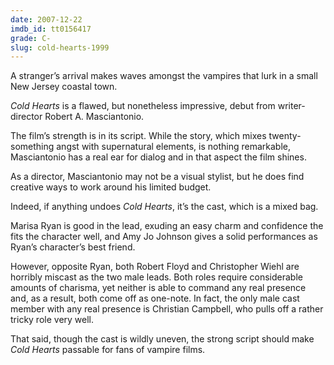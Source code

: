 ```yaml
---
date: 2007-12-22
imdb_id: tt0156417
grade: C-
slug: cold-hearts-1999
---
```


A stranger’s arrival makes waves amongst the vampires that lurk in a small New Jersey coastal town.

_Cold Hearts_ is a flawed, but nonetheless impressive, debut from writer-director Robert A. Masciantonio.

The film’s strength is in its script. While the story, which mixes twenty-something angst with supernatural elements, is nothing remarkable, Masciantonio has a real ear for dialog and in that aspect the film shines.

As a director, Masciantonio may not be a visual stylist, but he does find creative ways to work around his limited budget.

Indeed, if anything undoes _Cold Hearts_, it’s the cast, which is a mixed bag.

Marisa Ryan is good in the lead, exuding an easy charm and confidence the fits the character well, and Amy Jo Johnson gives a solid performances as Ryan’s character’s best friend.

However, opposite Ryan, both Robert Floyd and Christopher Wiehl are horribly miscast as the two male leads. Both roles require considerable amounts of charisma, yet neither is able to command any real presence and, as a result, both come off as one-note. In fact, the only male cast member with any real presence is Christian Campbell, who pulls off a rather tricky role very well.

That said, though the cast is wildly uneven, the strong script should make _Cold Hearts_ passable for fans of vampire films.
